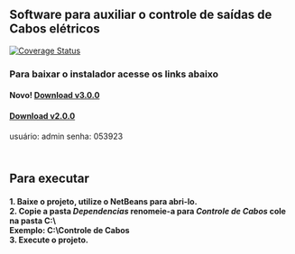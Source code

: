 <html>
	<head>
	</head>
	<body>
		<h2>Software para auxiliar o controle de saídas de Cabos elétricos</h2>
		<a href='https://coveralls.io/github/IsraelGomes05/Controle-de-Cabos?branch=master'><img 	src='https://coveralls.io/repos/github/IsraelGomes05/Controle-de-Cabos/badge.svg?branch=master' alt='Coverage Status' /></a>
		<h3>Para baixar o instalador acesse os links abaixo</h3>
		<h4>
			Novo! 
			<a href="https://drive.google.com/open?id=1McHwip6ZFhvPnrD6ZGT7BUyBmdi7Rr0w" target="_blank">Download v3.0.0</a>
		</h4>
		<h4>
			<a href="https://drive.google.com/open?id=1IAb3oPwzUE_2kmZ_3GIrmocP6c80EwTT" target="_blank">Download v2.0.0</a>		</h4>
		usuário: admin senha: 053923
		<h2><br>Para executar</h2>
		<h4>
			1. Baixe o projeto, utilize o NetBeans para abri-lo.<br>
			2. Copie a pasta <em>Dependencias</em> renomeie-a para <em>Controle de Cabos</em> cole na pasta C:\<br>
			Exemplo: C:\Controle de Cabos<br>
			3. Execute o projeto.
		</h4>
	</body>
</html>
